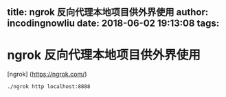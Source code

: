 title: ngrok 反向代理本地项目供外界使用
author: incodingnowliu
date: 2018-06-02 19:13:08
tags:
---
# ngrok 反向代理本地项目供外界使用

[ngrok] (https://ngrok.com/)

```bash
./ngrok http localhost:8888
```